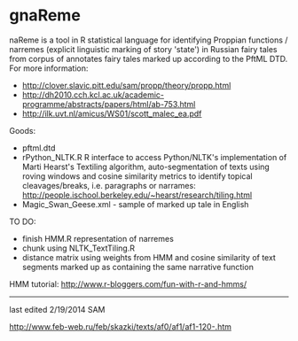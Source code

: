 gnaReme
=======

naReme is a tool in R statistical language for identifying Proppian functions / narremes (explicit linguistic marking of story 'state') in Russian fairy tales from corpus of annotates fairy tales marked up according to the PftML DTD. For more information: 
* http://clover.slavic.pitt.edu/sam/propp/theory/propp.html
* http://dh2010.cch.kcl.ac.uk/academic-programme/abstracts/papers/html/ab-753.html
* http://ilk.uvt.nl/amicus/WS01/scott_malec_ea.pdf


Goods: 
 * pftml.dtd
 * rPython_NLTK.R R interface to access Python/NLTK's implementation of Marti Hearst's Textiling algorithm, auto-segmentation of texts using roving windows and cosine similarity metrics to identify topical cleavages/breaks, i.e. paragraphs or narrames: http://people.ischool.berkeley.edu/~hearst/research/tiling.html
 * Magic_Swan_Geese.xml - sample of marked up tale in English
 

TO DO:
 * finish HMM.R representation of narremes
 * chunk using NLTK_TextTiling.R
 * distance matrix using weights from HMM and cosine similarity of text segments marked up as containing the same narrative function
 


HMM tutorial: http://www.r-bloggers.com/fun-with-r-and-hmms/

--------------
last edited 2/19/2014 SAM


http://www.feb-web.ru/feb/skazki/texts/af0/af1/af1-120-.htm

